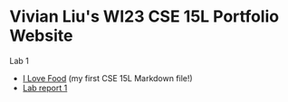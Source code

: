 # Vivian Liu's WI23 CSE 15L Portfolio Website

Lab 1
* [I Love Food](/Lab%201/ILOVEFOOD.md) (my first CSE 15L Markdown file!)
* [Lab report 1](/Lab%201/LABREPORT1.md)

